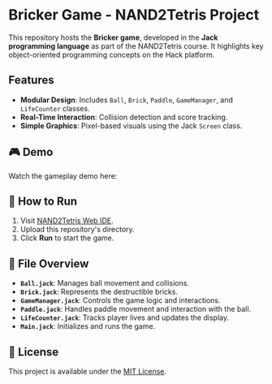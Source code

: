 # Bricker Game - NAND2Tetris Project

This repository hosts the **Bricker game**, developed in the **Jack programming language** as part of the NAND2Tetris course. It highlights key object-oriented programming concepts on the Hack platform.

## Features
- **Modular Design**: Includes `Ball`, `Brick`, `Paddle`, `GameManager`, and `LifeCounter` classes.
- **Real-Time Interaction**: Collision detection and score tracking.
- **Simple Graphics**: Pixel-based visuals using the Jack `Screen` class.

## 🎮 Demo
Watch the gameplay demo here: 


## 🚀 How to Run
1. Visit [NAND2Tetris Web IDE](https://nand2tetris.github.io/web-ide/compiler).
2. Upload this repository's directory.
3. Click **Run** to start the game.

## 📂 File Overview
- **`Ball.jack`**: Manages ball movement and collisions.
- **`Brick.jack`**: Represents the destructible bricks.
- **`GameManager.jack`**: Controls the game logic and interactions.
- **`Paddle.jack`**: Handles paddle movement and interaction with the ball.
- **`LifeCounter.jack`**: Tracks player lives and updates the display.
- **`Main.jack`**: Initializes and runs the game.

## 📜 License
This project is available under the [MIT License](LICENSE).
